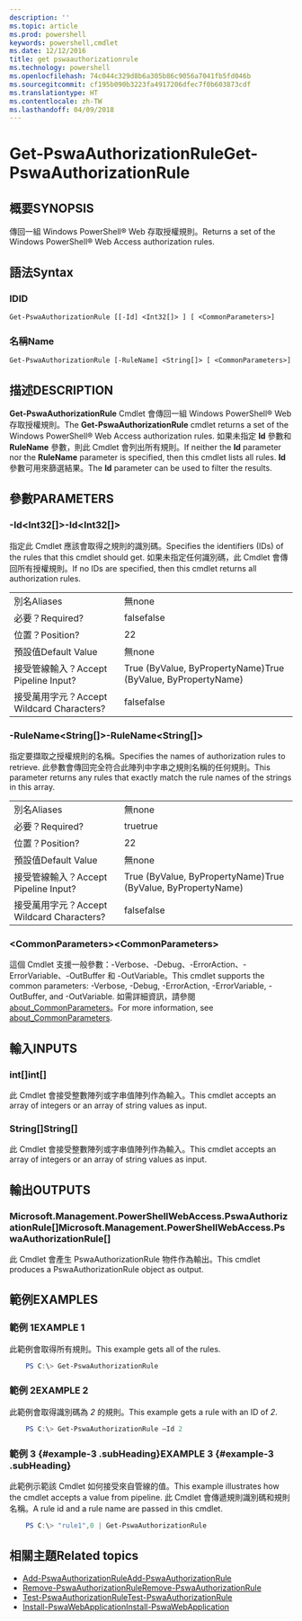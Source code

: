 ```yaml
---
description: ''
ms.topic: article
ms.prod: powershell
keywords: powershell,cmdlet
ms.date: 12/12/2016
title: get pswaauthorizationrule
ms.technology: powershell
ms.openlocfilehash: 74c044c329d8b6a305b86c9056a7041fb5fd046b
ms.sourcegitcommit: cf195b090b3223fa4917206dfec7f0b603873cdf
ms.translationtype: HT
ms.contentlocale: zh-TW
ms.lasthandoff: 04/09/2018
---
```

# <a name="get-pswaauthorizationrule"></a><span data-ttu-id="ea024-103">Get-PswaAuthorizationRule</span><span class="sxs-lookup"><span data-stu-id="ea024-103">Get-PswaAuthorizationRule</span></span>

## <a name="synopsis"></a><span data-ttu-id="ea024-104">概要</span><span class="sxs-lookup"><span data-stu-id="ea024-104">SYNOPSIS</span></span>

<span data-ttu-id="ea024-105">傳回一組 Windows PowerShell® Web 存取授權規則。</span><span class="sxs-lookup"><span data-stu-id="ea024-105">Returns a set of the Windows PowerShell® Web Access authorization rules.</span></span>

## <a name="syntax"></a><span data-ttu-id="ea024-106">語法</span><span class="sxs-lookup"><span data-stu-id="ea024-106">Syntax</span></span>

### <a name="id"></a><span data-ttu-id="ea024-107">ID</span><span class="sxs-lookup"><span data-stu-id="ea024-107">ID</span></span>
```
Get-PswaAuthorizationRule [[-Id] <Int32[]> ] [ <CommonParameters>]
```

### <a name="name"></a><span data-ttu-id="ea024-108">名稱</span><span class="sxs-lookup"><span data-stu-id="ea024-108">Name</span></span>
```
Get-PswaAuthorizationRule [-RuleName] <String[]> [ <CommonParameters>]
```

## <a name="description"></a><span data-ttu-id="ea024-109">描述</span><span class="sxs-lookup"><span data-stu-id="ea024-109">DESCRIPTION</span></span>

<span data-ttu-id="ea024-110">**Get-PswaAuthorizationRule** Cmdlet 會傳回一組 Windows PowerShell® Web 存取授權規則。</span><span class="sxs-lookup"><span data-stu-id="ea024-110">The **Get-PswaAuthorizationRule** cmdlet returns a set of the Windows PowerShell® Web Access authorization rules.</span></span>
<span data-ttu-id="ea024-111">如果未指定 **Id** 參數和 **RuleName** 參數，則此 Cmdlet 會列出所有規則。</span><span class="sxs-lookup"><span data-stu-id="ea024-111">If neither the **Id** parameter nor the **RuleName** parameter is specified, then this cmdlet lists all rules.</span></span> <span data-ttu-id="ea024-112">**Id** 參數可用來篩選結果。</span><span class="sxs-lookup"><span data-stu-id="ea024-112">The **Id** parameter can be used to filter the results.</span></span>

## <a name="parameters"></a><span data-ttu-id="ea024-113">參數</span><span class="sxs-lookup"><span data-stu-id="ea024-113">PARAMETERS</span></span>

### <a name="-idltint32gt"></a><span data-ttu-id="ea024-114">-Id&lt;Int32\[\]&gt;</span><span class="sxs-lookup"><span data-stu-id="ea024-114">-Id&lt;Int32\[\]&gt;</span></span>

<span data-ttu-id="ea024-115">指定此 Cmdlet 應該會取得之規則的識別碼。</span><span class="sxs-lookup"><span data-stu-id="ea024-115">Specifies the identifiers (IDs) of the rules that this cmdlet should get.</span></span> <span data-ttu-id="ea024-116">如果未指定任何識別碼，此 Cmdlet 會傳回所有授權規則。</span><span class="sxs-lookup"><span data-stu-id="ea024-116">If no IDs are specified, then this cmdlet returns all authorization rules.</span></span>

|||
|-|-|
| <span data-ttu-id="ea024-117">別名</span><span class="sxs-lookup"><span data-stu-id="ea024-117">Aliases</span></span>                              | <span data-ttu-id="ea024-118">無</span><span class="sxs-lookup"><span data-stu-id="ea024-118">none</span></span>                                 |
| <span data-ttu-id="ea024-119">必要？</span><span class="sxs-lookup"><span data-stu-id="ea024-119">Required?</span></span>                            | <span data-ttu-id="ea024-120">false</span><span class="sxs-lookup"><span data-stu-id="ea024-120">false</span></span>                                |
| <span data-ttu-id="ea024-121">位置？</span><span class="sxs-lookup"><span data-stu-id="ea024-121">Position?</span></span>                            | <span data-ttu-id="ea024-122">2</span><span class="sxs-lookup"><span data-stu-id="ea024-122">2</span></span>                                    |
| <span data-ttu-id="ea024-123">預設值</span><span class="sxs-lookup"><span data-stu-id="ea024-123">Default Value</span></span>                        | <span data-ttu-id="ea024-124">無</span><span class="sxs-lookup"><span data-stu-id="ea024-124">none</span></span>                                 |
| <span data-ttu-id="ea024-125">接受管線輸入？</span><span class="sxs-lookup"><span data-stu-id="ea024-125">Accept Pipeline Input?</span></span>               | <span data-ttu-id="ea024-126">True (ByValue, ByPropertyName)</span><span class="sxs-lookup"><span data-stu-id="ea024-126">True (ByValue, ByPropertyName)</span></span>       |
| <span data-ttu-id="ea024-127">接受萬用字元？</span><span class="sxs-lookup"><span data-stu-id="ea024-127">Accept Wildcard Characters?</span></span>          | <span data-ttu-id="ea024-128">false</span><span class="sxs-lookup"><span data-stu-id="ea024-128">false</span></span>                                |

### <a name="-rulenameltstringgt"></a><span data-ttu-id="ea024-129">-RuleName&lt;String\[\]&gt;</span><span class="sxs-lookup"><span data-stu-id="ea024-129">-RuleName&lt;String\[\]&gt;</span></span>

<span data-ttu-id="ea024-130">指定要擷取之授權規則的名稱。</span><span class="sxs-lookup"><span data-stu-id="ea024-130">Specifies the names of authorization rules to retrieve.</span></span> <span data-ttu-id="ea024-131">此參數會傳回完全符合此陣列中字串之規則名稱的任何規則。</span><span class="sxs-lookup"><span data-stu-id="ea024-131">This parameter returns any rules that exactly match the rule names of the strings in this array.</span></span>

|||
|-|-|
| <span data-ttu-id="ea024-132">別名</span><span class="sxs-lookup"><span data-stu-id="ea024-132">Aliases</span></span>                              | <span data-ttu-id="ea024-133">無</span><span class="sxs-lookup"><span data-stu-id="ea024-133">none</span></span>                                 |
| <span data-ttu-id="ea024-134">必要？</span><span class="sxs-lookup"><span data-stu-id="ea024-134">Required?</span></span>                            | <span data-ttu-id="ea024-135">true</span><span class="sxs-lookup"><span data-stu-id="ea024-135">true</span></span>                                 |
| <span data-ttu-id="ea024-136">位置？</span><span class="sxs-lookup"><span data-stu-id="ea024-136">Position?</span></span>                            | <span data-ttu-id="ea024-137">2</span><span class="sxs-lookup"><span data-stu-id="ea024-137">2</span></span>                                    |
| <span data-ttu-id="ea024-138">預設值</span><span class="sxs-lookup"><span data-stu-id="ea024-138">Default Value</span></span>                        | <span data-ttu-id="ea024-139">無</span><span class="sxs-lookup"><span data-stu-id="ea024-139">none</span></span>                                 |
| <span data-ttu-id="ea024-140">接受管線輸入？</span><span class="sxs-lookup"><span data-stu-id="ea024-140">Accept Pipeline Input?</span></span>               | <span data-ttu-id="ea024-141">True (ByValue, ByPropertyName)</span><span class="sxs-lookup"><span data-stu-id="ea024-141">True (ByValue, ByPropertyName)</span></span>       |
| <span data-ttu-id="ea024-142">接受萬用字元？</span><span class="sxs-lookup"><span data-stu-id="ea024-142">Accept Wildcard Characters?</span></span>          | <span data-ttu-id="ea024-143">false</span><span class="sxs-lookup"><span data-stu-id="ea024-143">false</span></span>                                |

### <a name="ltcommonparametersgt"></a><span data-ttu-id="ea024-144">&lt;CommonParameters&gt;</span><span class="sxs-lookup"><span data-stu-id="ea024-144">&lt;CommonParameters&gt;</span></span>

<span data-ttu-id="ea024-145">這個 Cmdlet 支援一般參數：-Verbose、-Debug、-ErrorAction、-ErrorVariable、-OutBuffer 和 -OutVariable。</span><span class="sxs-lookup"><span data-stu-id="ea024-145">This cmdlet supports the common parameters: -Verbose, -Debug, -ErrorAction, -ErrorVariable, -OutBuffer, and -OutVariable.</span></span>
<span data-ttu-id="ea024-146">如需詳細資訊，請參閱 [about_CommonParameters](http://go.microsoft.com/fwlink/p/?LinkID=113216)。</span><span class="sxs-lookup"><span data-stu-id="ea024-146">For more information, see [about_CommonParameters](http://go.microsoft.com/fwlink/p/?LinkID=113216).</span></span>

## <a name="inputs"></a><span data-ttu-id="ea024-147">輸入</span><span class="sxs-lookup"><span data-stu-id="ea024-147">INPUTS</span></span>

### <a name="int"></a><span data-ttu-id="ea024-148">int\[\]</span><span class="sxs-lookup"><span data-stu-id="ea024-148">int\[\]</span></span>

<span data-ttu-id="ea024-149">此 Cmdlet 會接受整數陣列或字串值陣列作為輸入。</span><span class="sxs-lookup"><span data-stu-id="ea024-149">This cmdlet accepts an array of integers or an array of string values as input.</span></span>

### <a name="string"></a><span data-ttu-id="ea024-150">String\[\]</span><span class="sxs-lookup"><span data-stu-id="ea024-150">String\[\]</span></span>

<span data-ttu-id="ea024-151">此 Cmdlet 會接受整數陣列或字串值陣列作為輸入。</span><span class="sxs-lookup"><span data-stu-id="ea024-151">This cmdlet accepts an array of integers or an array of string values as input.</span></span>

## <a name="outputs"></a><span data-ttu-id="ea024-152">輸出</span><span class="sxs-lookup"><span data-stu-id="ea024-152">OUTPUTS</span></span>

### <a name="microsoftmanagementpowershellwebaccesspswaauthorizationrule"></a><span data-ttu-id="ea024-153">Microsoft.Management.PowerShellWebAccess.PswaAuthorizationRule\[\]</span><span class="sxs-lookup"><span data-stu-id="ea024-153">Microsoft.Management.PowerShellWebAccess.PswaAuthorizationRule\[\]</span></span>

<span data-ttu-id="ea024-154">此 Cmdlet 會產生 PswaAuthorizationRule 物件作為輸出。</span><span class="sxs-lookup"><span data-stu-id="ea024-154">This cmdlet produces a PswaAuthorizationRule object as output.</span></span>


## <a name="examples"></a><span data-ttu-id="ea024-155">範例</span><span class="sxs-lookup"><span data-stu-id="ea024-155">EXAMPLES</span></span>

### <a name="example-1"></a><span data-ttu-id="ea024-156">範例 1</span><span class="sxs-lookup"><span data-stu-id="ea024-156">EXAMPLE 1</span></span>

<span data-ttu-id="ea024-157">此範例會取得所有規則。</span><span class="sxs-lookup"><span data-stu-id="ea024-157">This example gets all of the rules.</span></span>

```PowerShell
    PS C:\> Get-PswaAuthorizationRule
```

### <a name="example-2"></a><span data-ttu-id="ea024-158">範例 2</span><span class="sxs-lookup"><span data-stu-id="ea024-158">EXAMPLE 2</span></span>

<span data-ttu-id="ea024-159">此範例會取得識別碼為 *2* 的規則。</span><span class="sxs-lookup"><span data-stu-id="ea024-159">This example gets a rule with an ID of *2*.</span></span>

```PowerShell
    PS C:\> Get-PswaAuthorizationRule –Id 2
```

### <a name="example-3-example-3-subheading"></a><span data-ttu-id="ea024-160">範例 3 {#example-3 .subHeading}</span><span class="sxs-lookup"><span data-stu-id="ea024-160">EXAMPLE 3 {#example-3 .subHeading}</span></span>

<span data-ttu-id="ea024-161">此範例示範該 Cmdlet 如何接受來自管線的值。</span><span class="sxs-lookup"><span data-stu-id="ea024-161">This example illustrates how the cmdlet accepts a value from pipeline.</span></span>
<span data-ttu-id="ea024-162">此 Cmdlet 會傳遞規則識別碼和規則名稱。</span><span class="sxs-lookup"><span data-stu-id="ea024-162">A rule id and a rule name are passed in this cmdlet.</span></span>

```PowerShell
    PS C:\> "rule1",0 | Get-PswaAuthorizationRule
```

## <a name="related-topics"></a><span data-ttu-id="ea024-163">相關主題</span><span class="sxs-lookup"><span data-stu-id="ea024-163">Related topics</span></span>

- [<span data-ttu-id="ea024-164">Add-PswaAuthorizationRule</span><span class="sxs-lookup"><span data-stu-id="ea024-164">Add-PswaAuthorizationRule</span></span>](add-pswaauthorizationrule.md)
- [<span data-ttu-id="ea024-165">Remove-PswaAuthorizationRule</span><span class="sxs-lookup"><span data-stu-id="ea024-165">Remove-PswaAuthorizationRule</span></span>](remove-pswaauthorizationrule.md)
- [<span data-ttu-id="ea024-166">Test-PswaAuthorizationRule</span><span class="sxs-lookup"><span data-stu-id="ea024-166">Test-PswaAuthorizationRule</span></span>](test-pswaauthorizationrule.md)
- [<span data-ttu-id="ea024-167">Install-PswaWebApplication</span><span class="sxs-lookup"><span data-stu-id="ea024-167">Install-PswaWebApplication</span></span>](install-pswawebapplication.md)